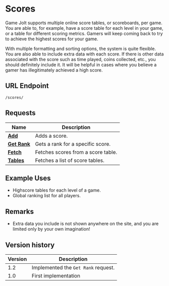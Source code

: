 # Scores

Game Jolt supports multiple online score tables, or scoreboards, per game. You are able to, for example, have a score table for each level in your game, or a table for different scoring metrics. Gamers will keep coming back to try to achieve the highest scores for your game.

With multiple formatting and sorting options, the system is quite flexible. You are also able to include extra data with each score. If there is other data associated with the score such as time played, coins collected, etc., you should definitely include it. It will be helpful in cases where you believe a gamer has illegitimately achieved a high score.

## URL Endpoint

```
/scores/
```

## Requests

| Name                                                              | Description                        |
| ----------------------------------------------------------------- | ---------------------------------- |
| [**Add**](https://gamejolt.com/game-api/doc/scores/add)           | Adds a score.                      |
| [**Get Rank**](https://gamejolt.com/game-api/doc/scores/get-rank) | Gets a rank for a specific score.  |
| [**Fetch**](https://gamejolt.com/game-api/doc/scores/fetch)       | Fetches scores from a score table. |
| [**Tables**](https://gamejolt.com/game-api/doc/scores/tables)     | Fetches a list of score tables.    |

## Example Uses

* Highscore tables for each level of a game.
* Global ranking list for all players.

## Remarks

* Extra data you include is not shown anywhere on the site, and you are limited only by your own imagination!

## Version history

| Version | Description                         |
| ------- | ----------------------------------- |
| 1.2     | Implemented the `Get Rank` request. |
| 1.0     | First implementation                |
